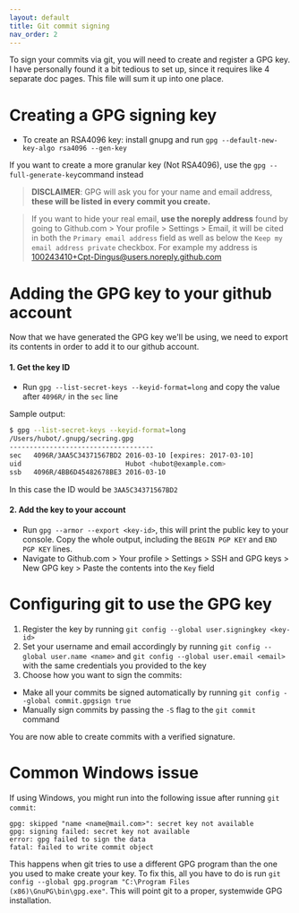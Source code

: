 ```yaml
---
layout: default
title: Git commit signing
nav_order: 2
---
```


To sign your commits via git, you will need to create and register a GPG key. I have personally found it a bit tedious to set up, since it requires like 4 separate doc pages. This file will sum it up into one place.

# Creating a GPG signing key

- To create an RSA4096 key: install gnupg and run `gpg --default-new-key-algo rsa4096 --gen-key`

If you want to create a more granular key (Not RSA4096), use the `gpg --full-generate-key`command instead

> **DISCLAIMER**: GPG will ask you for your name and email address, __these will be listed in every commit you create.__

> If you want to hide your real email, **use the noreply address** found by going to Github.com > Your profile > Settings > Email, it will be cited in both the `Primary email address` field as well as below the `Keep my email address private` checkbox. For example my address is 100243410+Cpt-Dingus@users.noreply.github.com


# Adding the GPG key to your github account

Now that we have generated the GPG key we'll be using, we need to export its contents in order to add it to our github account.
#### 1. Get the key ID
- Run `gpg --list-secret-keys --keyid-format=long` and copy the value after `4096R/` in the `sec` line

Sample output: 

```bash
$ gpg --list-secret-keys --keyid-format=long
/Users/hubot/.gnupg/secring.gpg
------------------------------------
sec   4096R/3AA5C34371567BD2 2016-03-10 [expires: 2017-03-10]
uid                          Hubot <hubot@example.com>
ssb   4096R/4BB6D45482678BE3 2016-03-10
```

In this case the ID would be `3AA5C34371567BD2`

#### 2. Add the key to your account

- Run `gpg --armor --export <key-id>`, this will print the public key to your console. Copy the whole output, including the `BEGIN PGP KEY` and `END PGP KEY` lines.
- Navigate to Github.com > Your profile > Settings > SSH and GPG keys > New GPG key > Paste the contents into the `Key` field 


# Configuring git to use the GPG key

1. Register the key by running `git config --global user.signingkey <key-id>`
2. Set your username and email accordingly by running `git config --global user.name <name>` and `git config --global user.email <email>` with the same credentials you provided to the key
3. Choose how you want to sign the commits:
- Make all your commits be signed automatically by running `git config --global commit.gpgsign true`
- Manually sign commits by passing the `-S` flag to the `git commit` command

You are now able to create commits with a verified signature.

# Common Windows issue

If using Windows, you might run into the following issue after running `git commit`:
```
gpg: skipped "name <name@mail.com>": secret key not available
gpg: signing failed: secret key not available
error: gpg failed to sign the data
fatal: failed to write commit object
```
This happens when git tries to use a different GPG program than the one you used to make create your key. To fix this, all you have to do is run `git config --global gpg.program "C:\Program Files (x86)\GnuPG\bin\gpg.exe"`. This will point git to a proper, systemwide GPG installation.